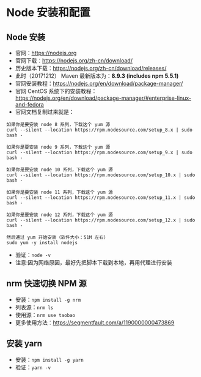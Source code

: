 # Node 安装和配置

## Node 安装

- 官网：<https://nodejs.org>
- 官网下载：<https://nodejs.org/zh-cn/download/>
- 历史版本下载：<https://nodejs.org/zh-cn/download/releases/>
- 此时（20171212） Maven 最新版本为：**8.9.3 (includes npm 5.5.1)**
- 官网安装教程：<https://nodejs.org/en/download/package-manager/>
- 官网 CentOS 系统下的安装教程：<https://nodejs.org/en/download/package-manager/#enterprise-linux-and-fedora>
- 官网文档复制过来就是：

```
如果你是要安装 node 8 系列，下载这个 yum 源
curl --silent --location https://rpm.nodesource.com/setup_8.x | sudo bash -

如果你是要安装 node 9 系列，下载这个 yum 源
curl --silent --location https://rpm.nodesource.com/setup_9.x | sudo bash -

如果你是要安装 node 10 系列，下载这个 yum 源
curl --silent --location https://rpm.nodesource.com/setup_10.x | sudo bash -

如果你是要安装 node 11 系列，下载这个 yum 源
curl --silent --location https://rpm.nodesource.com/setup_11.x | sudo bash -

如果你是要安装 node 12 系列，下载这个 yum 源
curl --silent --location https://rpm.nodesource.com/setup_12.x | sudo bash -

然后通过 yum 开始安装（软件大小：51M 左右）
sudo yum -y install nodejs
```

- 验证：`node -v`
- 注意:因为网络原因，最好先把脚本下载到本地，再用代理进行安装


## nrm 快速切换 NPM 源

- 安装：`npm install -g nrm`
- 列表源：`nrm ls`
- 使用源：`nrm use taobao`
- 更多使用方法：<https://segmentfault.com/a/1190000000473869>

## 安装 yarn

- 安装：`npm install -g yarn`
- 验证：`yarn -v`


